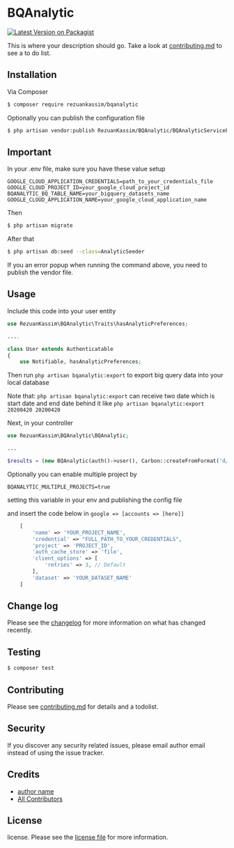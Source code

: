 # BQAnalytic

[![Latest Version on Packagist][ico-version]][link-packagist]
<!-- [![Total Downloads][ico-downloads]][link-downloads]
[![Build Status][ico-travis]][link-travis]
[![StyleCI][ico-styleci]][link-styleci] -->

This is where your description should go. Take a look at [contributing.md](contributing.md) to see a to do list.

## Installation

Via Composer

``` bash
$ composer require rezuankassim/bqanalytic
```
Optionally you can publish the configuration file

``` bash
$ php artisan vendor:publish RezuanKassim/BQAnalytic/BQAnalyticServiceProvider
```

## Important

In your .env file, make sure you have these value setup

```
GOOGLE_CLOUD_APPLICATION_CREDENTIALS=path_to_your_credentials_file
GOOGLE_CLOUD_PROJECT_ID=your_google_cloud_project_id
BQANALYTIC_BQ_TABLE_NAME=your_bigquery_datasets_name
GOOGLE_CLOUD_APPLICATION_NAME=your_google_cloud_application_name
```

Then 

``` bash
$ php artisan migrate
```


After that

``` bash
$ php artisan db:seed --class=AnalyticSeeder
```

If you an error popup when running the command above, you need to publish the vendor file.

## Usage

Include this code into your user entity

``` php
use RezuanKassim\BQAnalytic\Traits\hasAnalyticPreferences;

....

class User extends Authenticatable
{
    use Notifiable, hasAnalyticPreferences;
```

Then run ```php artisan bqanalytic:export``` to export big query data into your local database

Note that:  ```php artisan bqanalytic:export``` can receive two date which is start date and end date behind it like ```php artisan bqanalytic:export 20200420 20200420```

Next, in your controller

``` php
use RezuanKassim\BQAnalytic\BQAnalytic;

...

$results = (new BQAnalytic(auth()->user(), Carbon::createFromFormat('d/m/Y', $range[0])->format('Ymd'), Carbon::createFromFormat('d/m/Y', $range[1])->format('Ymd')))->getAllAnalytics()[config('bqanalytic.google.accounts')[0]['name']];
```

Optionally you can enable multiple project by 

```
BQANALYTIC_MULTIPLE_PROJECTS=true
```

setting this variable in your env and publishing the config file

and insert the code below in ```google => [accounts => [here]] ```

``` php
    [
        'name' => 'YOUR_PROJECT_NAME',
        'credential' => "FULL_PATH_TO_YOUR_CREDENTIALS",
        'project' => 'PROJECT_ID',
        'auth_cache_store' => 'file',
        'client_options' => [
            'retries' => 3, // Default
        ],
        'dataset' => 'YOUR_DATASET_NAME'
    ]
```


## Change log

Please see the [changelog](changelog.md) for more information on what has changed recently.

## Testing

``` bash
$ composer test
```

## Contributing

Please see [contributing.md](contributing.md) for details and a todolist.

## Security

If you discover any security related issues, please email author email instead of using the issue tracker.

## Credits

- [author name][link-author]
- [All Contributors][link-contributors]

## License

license. Please see the [license file](license.md) for more information.

[ico-version]: https://img.shields.io/packagist/v/rezuankassim/bqanalytic.svg?style=flat-square
<!-- [ico-downloads]: https://img.shields.io/packagist/dt/rezuankassim/bqanalytic.svg?style=flat-square
[ico-travis]: https://img.shields.io/travis/rezuankassim/bqanalytic/master.svg?style=flat-square
[ico-styleci]: https://styleci.io/repos/12345678/shield -->

[link-packagist]: https://packagist.org/packages/rezuankassim/bqanalytic
[link-downloads]: https://packagist.org/packages/rezuankassim/bqanalytic
[link-travis]: https://travis-ci.org/rezuankassim/bqanalytic
[link-styleci]: https://styleci.io/repos/12345678
[link-author]: https://github.com/rezuankassim
[link-contributors]: ../../contributors
